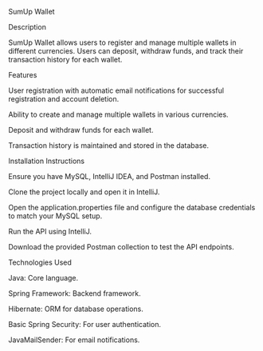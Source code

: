 SumUp Wallet

Description

SumUp Wallet allows users to register and manage multiple wallets in different currencies. Users can deposit, withdraw funds, and track their transaction history for each wallet.

Features

User registration with automatic email notifications for successful registration and account deletion.

Ability to create and manage multiple wallets in various currencies.

Deposit and withdraw funds for each wallet.

Transaction history is maintained and stored in the database.

Installation Instructions

Ensure you have MySQL, IntelliJ IDEA, and Postman installed.

Clone the project locally and open it in IntelliJ.

Open the application.properties file and configure the database credentials to match your MySQL setup.

Run the API using IntelliJ.

Download the provided Postman collection to test the API endpoints.

Technologies Used

Java: Core language.

Spring Framework: Backend framework.

Hibernate: ORM for database operations.

Basic Spring Security: For user authentication.

JavaMailSender: For email notifications.
